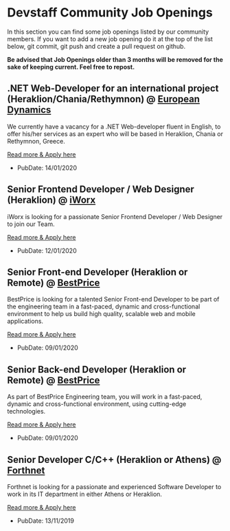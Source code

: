 # Devstaff Community Job Openings

In this section you can find some job openings listed by our community members. If you want to add a new job opening do it at the top of the list below, git commit, git push and create a pull request on github.

__Be advised that Job Openings older than 3 months will be removed for the sake of keeping current. Feel free to repost.__

## .NET Web-Developer for an international project (Heraklion/Chania/Rethymnon) @ [European Dynamics](http://www.eurodyn.com)

We currently have a vacancy for a .NET Web-developer fluent in English, to offer his/her services as an expert
who will be based in Heraklion, Chania or Rethymnon, Greece.

[Read more & Apply here](https://apply.workable.com/european-dynamics/j/0119E4AC46/)

* PubDate: 14/01/2020

##  Senior Frontend Developer / Web Designer (Heraklion) @ [iWorx](http://www.iworx.gr)

iWorx is looking for a passionate Senior Frontend Developer / Web Designer to join our Team.

[Read more & Apply here](https://github.com/iworx-greece/jobs/blob/master/README.md)

* PubDate: 12/01/2020

## Senior Front-end Developer (Heraklion or Remote) @ [BestPrice](https://www.bestprice.gr)

BestPrice is looking for a talented Senior Front-end Developer to be part of the engineering team in a fast-paced, dynamic and cross-functional environment to help us build high quality, scalable web and mobile applications.

[Read more & Apply here](https://bestprice.workable.com/j/FFA1EBF3B4)

* PubDate: 09/01/2020

## Senior Back-end Developer (Heraklion or Remote) @ [BestPrice](https://www.bestprice.gr)

As part of BestPrice Engineering team, you will work in a fast-paced, dynamic and cross-functional environment, using cutting-edge technologies.

[Read more & Apply here](https://bestprice.workable.com/j/19D228D684)

* PubDate: 09/01/2020

## Senior Developer C/C++ (Heraklion or Athens) @ [Forthnet](http://www.forthnet.gr)

Forthnet is looking for a passionate and experienced Software Developer to work in its IT department in either Athens or Heraklion.

[Read more & Apply here](http://nova.gr/careers)

* PubDate: 13/11/2019

